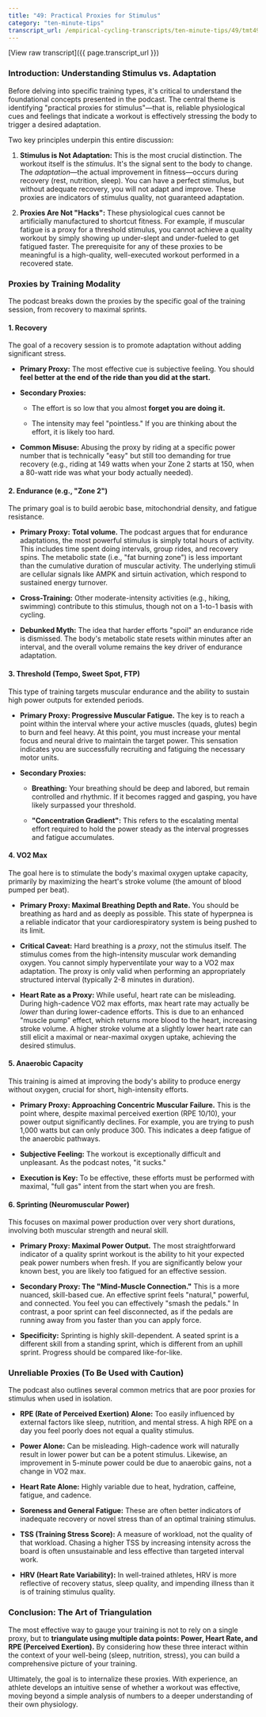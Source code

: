 ```yaml
---
title: "49: Practical Proxies for Stimulus"
category: "ten-minute-tips"
transcript_url: /empirical-cycling-transcripts/ten-minute-tips/49/tmt49 practical proxies for stimulus (transcribed on 07-Aug-2025 10-52-50).txt
---
```


[View raw transcript]({{ page.transcript_url }})


### Introduction: Understanding Stimulus vs. Adaptation

Before delving into specific training types, it's critical to understand the foundational concepts presented in the podcast. The central theme is identifying "practical proxies for stimulus"—that is, reliable physiological cues and feelings that indicate a workout is effectively stressing the body to trigger a desired adaptation.

Two key principles underpin this entire discussion:

1.  **Stimulus is Not Adaptation:** This is the most crucial distinction. The workout itself is the _stimulus_. It's the signal sent to the body to change. The _adaptation_—the actual improvement in fitness—occurs during recovery (rest, nutrition, sleep). You can have a perfect stimulus, but without adequate recovery, you will not adapt and improve. These proxies are indicators of stimulus quality, not guaranteed adaptation.
    
2.  **Proxies Are Not "Hacks":** These physiological cues cannot be artificially manufactured to shortcut fitness. For example, if muscular fatigue is a proxy for a threshold stimulus, you cannot achieve a quality workout by simply showing up under-slept and under-fueled to get fatigued faster. The prerequisite for any of these proxies to be meaningful is a high-quality, well-executed workout performed in a recovered state.
    

### Proxies by Training Modality

The podcast breaks down the proxies by the specific goal of the training session, from recovery to maximal sprints.

#### 1. Recovery

The goal of a recovery session is to promote adaptation without adding significant stress.

-   **Primary Proxy:** The most effective cue is subjective feeling. You should **feel better at the end of the ride than you did at the start.**
    
-   **Secondary Proxies:**
    
    -   The effort is so low that you almost **forget you are doing it.**
        
    -   The intensity may feel "pointless." If you are thinking about the effort, it is likely too hard.
        
-   **Common Misuse:** Abusing the proxy by riding at a specific power number that is technically "easy" but still too demanding for true recovery (e.g., riding at 149 watts when your Zone 2 starts at 150, when a 80-watt ride was what your body actually needed).
    

#### 2. Endurance (e.g., "Zone 2")

The primary goal is to build aerobic base, mitochondrial density, and fatigue resistance.

-   **Primary Proxy:**  **Total volume.** The podcast argues that for endurance adaptations, the most powerful stimulus is simply total hours of activity. This includes time spent doing intervals, group rides, and recovery spins. The metabolic state (i.e., "fat burning zone") is less important than the cumulative duration of muscular activity. The underlying stimuli are cellular signals like AMPK and sirtuin activation, which respond to sustained energy turnover.
    
-   **Cross-Training:** Other moderate-intensity activities (e.g., hiking, swimming) contribute to this stimulus, though not on a 1-to-1 basis with cycling.
    
-   **Debunked Myth:** The idea that harder efforts "spoil" an endurance ride is dismissed. The body's metabolic state resets within minutes after an interval, and the overall volume remains the key driver of endurance adaptation.
    

#### 3. Threshold (Tempo, Sweet Spot, FTP)

This type of training targets muscular endurance and the ability to sustain high power outputs for extended periods.

-   **Primary Proxy: Progressive Muscular Fatigue.** The key is to reach a point within the interval where your active muscles (quads, glutes) begin to burn and feel heavy. At this point, you must increase your mental focus and neural drive to maintain the target power. This sensation indicates you are successfully recruiting and fatiguing the necessary motor units.
    
-   **Secondary Proxies:**
    
    -   **Breathing:** Your breathing should be deep and labored, but remain controlled and rhythmic. If it becomes ragged and gasping, you have likely surpassed your threshold.
        
    -   **"Concentration Gradient":** This refers to the escalating mental effort required to hold the power steady as the interval progresses and fatigue accumulates.
        

#### 4. VO2 Max

The goal here is to stimulate the body's maximal oxygen uptake capacity, primarily by maximizing the heart's stroke volume (the amount of blood pumped per beat).

-   **Primary Proxy: Maximal Breathing Depth and Rate.** You should be breathing as hard and as deeply as possible. This state of hyperpnea is a reliable indicator that your cardiorespiratory system is being pushed to its limit.
    
-   **Critical Caveat:** Hard breathing is a _proxy_, not the stimulus itself. The stimulus comes from the high-intensity muscular work demanding oxygen. You cannot simply hyperventilate your way to a VO2 max adaptation. The proxy is only valid when performing an appropriately structured interval (typically 2-8 minutes in duration).
    
-   **Heart Rate as a Proxy:** While useful, heart rate can be misleading. During high-cadence VO2 max efforts, max heart rate may actually be _lower_ than during lower-cadence efforts. This is due to an enhanced "muscle pump" effect, which returns more blood to the heart, increasing stroke volume. A higher stroke volume at a slightly lower heart rate can still elicit a maximal or near-maximal oxygen uptake, achieving the desired stimulus.
    

#### 5. Anaerobic Capacity

This training is aimed at improving the body's ability to produce energy without oxygen, crucial for short, high-intensity efforts.

-   **Primary Proxy: Approaching Concentric Muscular Failure.** This is the point where, despite maximal perceived exertion (RPE 10/10), your power output significantly declines. For example, you are trying to push 1,000 watts but can only produce 300. This indicates a deep fatigue of the anaerobic pathways.
    
-   **Subjective Feeling:** The workout is exceptionally difficult and unpleasant. As the podcast notes, "it sucks."
    
-   **Execution is Key:** To be effective, these efforts must be performed with maximal, "full gas" intent from the start when you are fresh.
    

#### 6. Sprinting (Neuromuscular Power)

This focuses on maximal power production over very short durations, involving both muscular strength and neural skill.

-   **Primary Proxy: Maximal Power Output.** The most straightforward indicator of a quality sprint workout is the ability to hit your expected peak power numbers when fresh. If you are significantly below your known best, you are likely too fatigued for an effective session.
    
-   **Secondary Proxy: The "Mind-Muscle Connection."** This is a more nuanced, skill-based cue. An effective sprint feels "natural," powerful, and connected. You feel you can effectively "smash the pedals." In contrast, a poor sprint can feel disconnected, as if the pedals are running away from you faster than you can apply force.
    
-   **Specificity:** Sprinting is highly skill-dependent. A seated sprint is a different skill from a standing sprint, which is different from an uphill sprint. Progress should be compared like-for-like.
    

### Unreliable Proxies (To Be Used with Caution)

The podcast also outlines several common metrics that are poor proxies for stimulus when used in isolation.

-   **RPE (Rate of Perceived Exertion) Alone:** Too easily influenced by external factors like sleep, nutrition, and mental stress. A high RPE on a day you feel poorly does not equal a quality stimulus.
    
-   **Power Alone:** Can be misleading. High-cadence work will naturally result in lower power but can be a potent stimulus. Likewise, an improvement in 5-minute power could be due to anaerobic gains, not a change in VO2 max.
    
-   **Heart Rate Alone:** Highly variable due to heat, hydration, caffeine, fatigue, and cadence.
    
-   **Soreness and General Fatigue:** These are often better indicators of inadequate recovery or novel stress than of an optimal training stimulus.
    
-   **TSS (Training Stress Score):** A measure of workload, not the quality of that workload. Chasing a higher TSS by increasing intensity across the board is often unsustainable and less effective than targeted interval work.
    
-   **HRV (Heart Rate Variability):** In well-trained athletes, HRV is more reflective of recovery status, sleep quality, and impending illness than it is of training stimulus quality.
    

### Conclusion: The Art of Triangulation

The most effective way to gauge your training is not to rely on a single proxy, but to **triangulate using multiple data points: Power, Heart Rate, and RPE (Perceived Exertion).** By considering how these three interact within the context of your well-being (sleep, nutrition, stress), you can build a comprehensive picture of your training.

Ultimately, the goal is to internalize these proxies. With experience, an athlete develops an intuitive sense of whether a workout was effective, moving beyond a simple analysis of numbers to a deeper understanding of their own physiology.